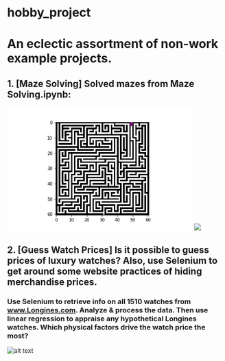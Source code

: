 # hobby_project

# An eclectic assortment of non-work example projects.

## 1. [Maze Solving] Solved mazes from Maze Solving.ipynb:
![](maze_5.gif)
![](maze_4.gif)
## 2. [Guess Watch Prices] Is it possible to guess prices of luxury watches? Also, use Selenium to get around some website practices of hiding merchandise prices.
### Use Selenium to retrieve info on all 1510 watches from www.Longines.com. Analyze & process the data. Then use linear regression to appraise any hypothetical Longines watches. Which physical factors drive the watch price the most?
![alt text](https://github.com/ZhongRabbit/hobby_project/blob/master/Guess%20Watch%20Prices/Example%20Longines%20Watches.png)
